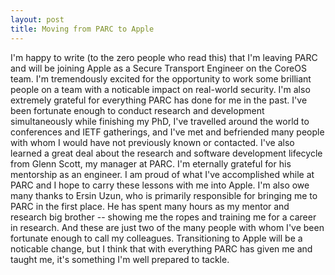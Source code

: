 ```yaml
---
layout: post
title: Moving from PARC to Apple
---
```


I'm happy to write (to the zero people who read this) that I'm leaving PARC and will be
joining Apple as a Secure Transport Engineer on the CoreOS team. I'm tremendously excited
for the opportunity to work some brilliant people on a team with a noticable impact
on real-world security. I'm also extremely grateful for everything PARC has done for me 
in the past. I've been fortunate enough to conduct research and development simultaneously
while finishing my PhD, I've travelled around the world to conferences and IETF gatherings,
and I've met and befriended many people with whom I would have not previously known
or contacted. I've also learned a great deal about the research and software development
lifecycle from Glenn Scott, my manager at PARC. I'm eternally grateful for his mentorship
as an engineer. I am proud of what I've accomplished while at PARC and I hope to carry these
lessons with me into Apple. I'm also owe many thanks to Ersin Uzun, who is primarily
responsible for bringing me to PARC in the first place. He has spent many hours as my mentor
and research big brother -- showing me the ropes and training me for a career in research. 
And these are just two of the many people with whom I've been fortunate enough to call
my colleagues. Transitioning to Apple will be a noticable change, but I think that with
everything PARC has given me and taught me, it's something I'm well prepared to tackle. 
